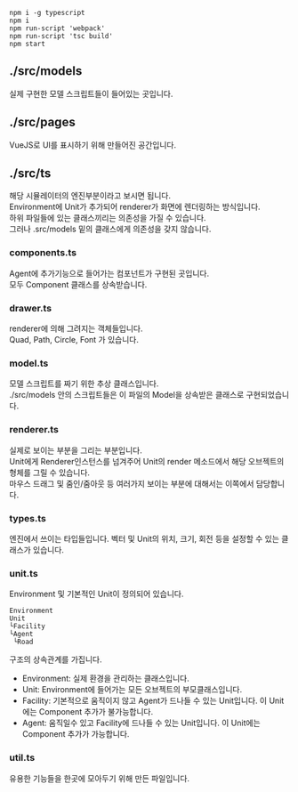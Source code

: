    npm i -g typescript
    npm i
    npm run-script 'webpack'
    npm run-script 'tsc build'
    npm start

## ./src/models
실제 구현한 모델 스크립트들이 들어있는 곳입니다.  

## ./src/pages
VueJS로 UI를 표시하기 위해 만들어진 공간입니다.  

## ./src/ts
해당 시뮬레이터의 엔진부분이라고 보시면 됩니다.  
Environment에 Unit가 추가되어 renderer가 화면에 렌더링하는 방식입니다.  
하위 파일들에 있는 클래스끼리는 의존성을 가질 수 있습니다.   
그러나 .src/models 밑의 클래스에게 의존성을 갖지 않습니다.   

### components.ts
Agent에 추가기능으로 들어가는 컴포넌트가 구현된 곳입니다.  
모두 Component 클래스를 상속받습니다.

### drawer.ts
renderer에 의해 그려지는 객체들입니다.  
Quad, Path, Circle, Font 가 있습니다.

### model.ts
모델 스크립트를 짜기 위한 추상 클래스입니다.  
./src/models 안의 스크립트들은 이 파일의 Model을 상속받은 클래스로 구현되었습니다.

### renderer.ts
실제로 보이는 부분을 그리는 부분입니다.  
Unit에게 Renderer인스턴스를 넘겨주어 Unit의 render 메소드에서 해당 오브젝트의 형체를 그릴 수 있습니다.  
마우스 드래그 및 줌인/줌아웃 등 여러가지 보이는 부분에 대해서는 이쪽에서 담당합니다.

### types.ts
엔진에서 쓰이는 타입들입니다. 벡터 및 Unit의 위치, 크기, 회전 등을 설정할 수 있는 클래스가 있습니다.

### unit.ts
Environment 및 기본적인 Unit이 정의되어 있습니다.

    Environment  
    Unit  
    └Facility  
    └Agent  
     └Road  
구조의 상속관계를 가집니다.

- Environment: 실제 환경을 관리하는 클래스입니다.
- Unit: Environment에 들어가는 모든 오브젝트의 부모클래스입니다.
- Facility: 기본적으로 움직이지 않고 Agent가 드나들 수 있는 Unit입니다. 이 Unit에는 Component 추가가 불가능합니다.
- Agent: 움직일수 있고 Facility에 드나들 수 있는 Unit입니다. 이 Unit에는 Component 추가가 가능합니다.
    
### util.ts
유용한 기능들을 한곳에 모아두기 위해 만든 파일입니다.